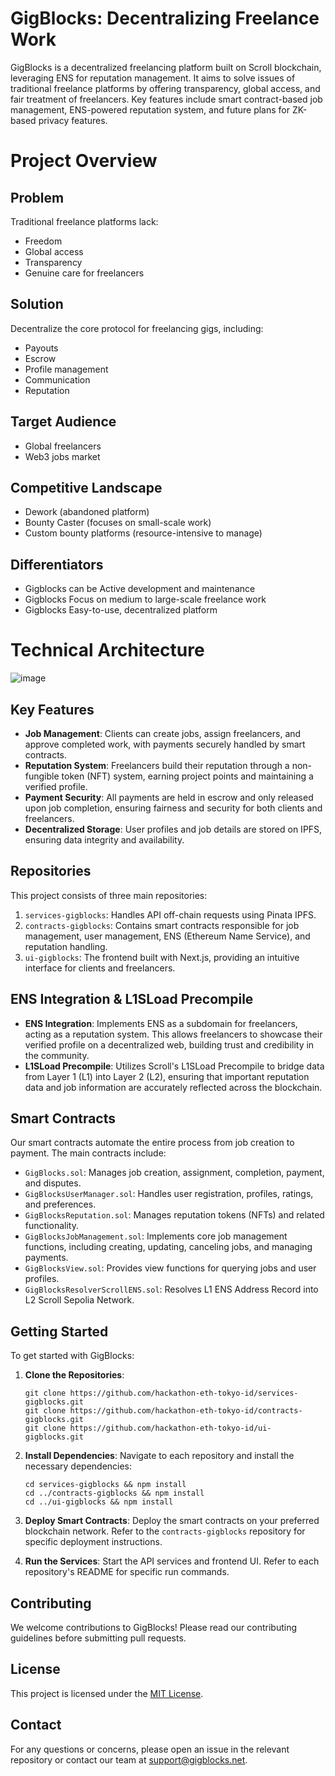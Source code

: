 # GigBlocks: Decentralizing Freelance Work

GigBlocks is a decentralized freelancing platform built on Scroll blockchain, leveraging ENS for reputation management. It aims to solve issues of traditional freelance platforms by offering transparency, global access, and fair treatment of freelancers. Key features include smart contract-based job management, ENS-powered reputation system, and future plans for ZK-based privacy features.

# Project Overview

## Problem

Traditional freelance platforms lack:

- Freedom
- Global access
- Transparency
- Genuine care for freelancers

## Solution

Decentralize the core protocol for freelancing gigs, including:

- Payouts
- Escrow
- Profile management
- Communication
- Reputation

## Target Audience

- Global freelancers
- Web3 jobs market

## Competitive Landscape
- Dework (abandoned platform)
- Bounty Caster (focuses on small-scale work)
- Custom bounty platforms (resource-intensive to manage)

## Differentiators 
- Gigblocks can be Active development and maintenance
- Gigblocks Focus on medium to large-scale freelance work
- Gigblocks Easy-to-use, decentralized platform

# Technical Architecture

![image](https://github.com/user-attachments/assets/f37a0e91-9105-4e80-a90f-660740b01d95)


## Key Features

- **Job Management**: Clients can create jobs, assign freelancers, and approve completed work, with payments securely handled by smart contracts.
- **Reputation System**: Freelancers build their reputation through a non-fungible token (NFT) system, earning project points and maintaining a verified profile.
- **Payment Security**: All payments are held in escrow and only released upon job completion, ensuring fairness and security for both clients and freelancers.
- **Decentralized Storage**: User profiles and job details are stored on IPFS, ensuring data integrity and availability.

## Repositories

This project consists of three main repositories:

1. `services-gigblocks`: Handles API off-chain requests using Pinata IPFS.
2. `contracts-gigblocks`: Contains smart contracts responsible for job management, user management, ENS (Ethereum Name Service), and reputation handling.
3. `ui-gigblocks`: The frontend built with Next.js, providing an intuitive interface for clients and freelancers.

## ENS Integration & L1SLoad Precompile

- **ENS Integration**: Implements ENS as a subdomain for freelancers, acting as a reputation system. This allows freelancers to showcase their verified profile on a decentralized web, building trust and credibility in the community.
- **L1SLoad Precompile**: Utilizes Scroll's L1SLoad Precompile to bridge data from Layer 1 (L1) into Layer 2 (L2), ensuring that important reputation data and job information are accurately reflected across the blockchain.

## Smart Contracts

Our smart contracts automate the entire process from job creation to payment. The main contracts include:

- `GigBlocks.sol`: Manages job creation, assignment, completion, payment, and disputes.
- `GigBlocksUserManager.sol`: Handles user registration, profiles, ratings, and preferences.
- `GigBlocksReputation.sol`: Manages reputation tokens (NFTs) and related functionality.
- `GigBlocksJobManagement.sol`: Implements core job management functions, including creating, updating, canceling jobs, and managing payments.
- `GigBlocksView.sol`: Provides view functions for querying jobs and user profiles.
- `GigBlocksResolverScrollENS.sol`: Resolves L1 ENS Address Record into L2 Scroll Sepolia Network.

## Getting Started

To get started with GigBlocks:

1. **Clone the Repositories**:
   ```
   git clone https://github.com/hackathon-eth-tokyo-id/services-gigblocks.git
   git clone https://github.com/hackathon-eth-tokyo-id/contracts-gigblocks.git
   git clone https://github.com/hackathon-eth-tokyo-id/ui-gigblocks.git
   ```

2. **Install Dependencies**:
   Navigate to each repository and install the necessary dependencies:
   ```
   cd services-gigblocks && npm install
   cd ../contracts-gigblocks && npm install
   cd ../ui-gigblocks && npm install
   ```

3. **Deploy Smart Contracts**:
   Deploy the smart contracts on your preferred blockchain network. Refer to the `contracts-gigblocks` repository for specific deployment instructions.

4. **Run the Services**:
   Start the API services and frontend UI. Refer to each repository's README for specific run commands.

## Contributing

We welcome contributions to GigBlocks! Please read our contributing guidelines before submitting pull requests.

## License

This project is licensed under the [MIT License](LICENSE).

## Contact

For any questions or concerns, please open an issue in the relevant repository or contact our team at support@gigblocks.net.
